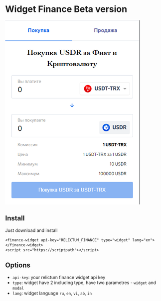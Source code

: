 # Widget Finance Beta version

![screen png](screen.png "Title")

## Install 

Just download and install 

```
<finance-widget api-key="RELICTUM_FINANCE" type="widget" lang="en"></finance-widget>
<script src="https://scriptpath"></script>
```

## Options

- `api-key`: your relictum finance widget api key
- `type`: widget have 2 including type, have two parametres - `widget` and `modal`
- `lang`: widget language `ru`, `en`, `vi`, `ab`, `in`
